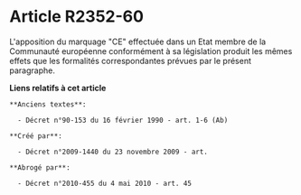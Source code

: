# Article R2352-60

L'apposition du marquage "CE" effectuée dans un Etat membre de la Communauté européenne conformément à sa législation produit
les mêmes effets que les formalités correspondantes prévues par le présent paragraphe.

**Liens relatifs à cet article**

	**Anciens textes**:

	  - Décret n°90-153 du 16 février 1990 - art. 1-6 (Ab)

	**Créé par**:

	  - Décret n°2009-1440 du 23 novembre 2009 - art.

	**Abrogé par**:

	  - Décret n°2010-455 du 4 mai 2010 - art. 45
